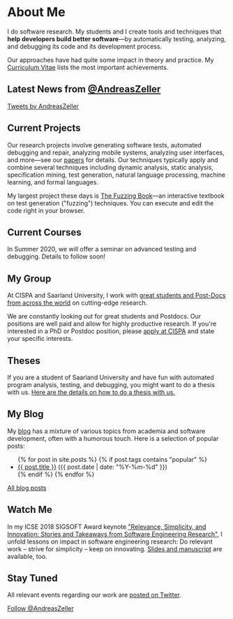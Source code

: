 # About Me

I do software research.  My students and I create tools and techniques that **help developers build better software**&mdash;by automatically testing, analyzing, and debugging its code and its development process.

Our approaches have had quite some impact in theory and practice.  My [Curriculum Vitae](assets/ZellerCV.pdf) lists the most important achievements.


## Latest News from [@AndreasZeller](https://twitter.com/AndreasZeller)

<a class="twitter-timeline" data-lang="en" data-height="300" data-width="350" data-chrome="noheader nofooter noborders transparent"
href="https://twitter.com/AndreasZeller">Tweets by AndreasZeller</a> <script async src="https://platform.twitter.com/widgets.js" charset="utf-8"></script> 


## Current Projects

Our research projects involve generating software tests, automated debugging and repair, analyzing mobile systems, analyzing user interfaces, and more&mdash;see our [papers](https://scholar.google.com/citations?user=-Qytr_YAAAAJ&hl=en&oi=ao) for details.  Our techniques typically apply and combine several techniques including dynamic analysis, static analysis, specification mining, test generation, natural language processing, machine learning, and formal languages.

My largest project these days is [The Fuzzing Book](https://www.fuzzingbook.org/)&mdash;an interactive textbook on test generation ("fuzzing") techniques.  You can execute and edit the code right in your browser.


## Current Courses

In Summer 2020, we will offer a seminar on advanced testing and debugging.  Details to follow soon!


## My Group

At CISPA and Saarland University, I work with [great students and Post-Docs from across the world](Group.html) on cutting-edge research.

We are constantly looking out for great students and Postdocs.  Our positions are well paid and allow for highly productive research.  If you're interested in a PhD or Postdoc position, please [apply at CISPA](https://www.cispa.saarland/) and state your specific interests.


## Theses

If you are a student of Saarland University and have fun with automated program analysis, testing, and debugging, you might want to do a thesis with us.  [Here are the details on how to do a thesis with us.](Theses.html)


## My Blog

My [blog](Blog.html) has a mixture of various topics from academia and software development, often with a humorous touch.  Here is a selection of popular posts:

<ul>
  {% for post in site.posts %}
  {% if post.tags contains "popular" %}
    <li>
      <a href="{{ post.url }}">{{ post.title }}</a>
      (<span class="date">{{ post.date | date: "%Y-%m-%d" }}</span>)
    </li>
  {% endif %}
  {% endfor %}
</ul>

[All blog posts](Blog.html)


## Watch Me

In my ICSE 2018 SIGSOFT Award keynote ["Relevance, Simplicity, and Innovation: Stories and Takeaways from Software Engineering Research"](https://www.youtube.com/watch?v=U5jLjcxnwfU), I
unfold lessons on impact in software engineering research: Do relevant work – strive for simplicity – keep on innovating. [Slides and manuscript](assets/ICSE-2018-Keynote-Zeller.pdf) are available, too.


## Stay Tuned

All relevant events regarding our work are [posted on Twitter](https://twitter.com/AndreasZeller).

<a href="https://twitter.com/AndreasZeller?ref_src=twsrc%5Etfw" class="twitter-follow-button">Follow @AndreasZeller</a><script async src="https://platform.twitter.com/widgets.js" charset="utf-8"></script>
